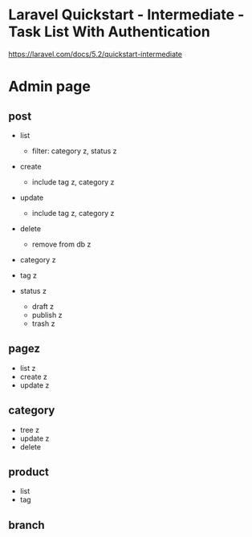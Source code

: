 # Laravel Quickstart - Intermediate - Task List With Authentication

https://laravel.com/docs/5.2/quickstart-intermediate
# Admin page
## post
- list
    - filter: category z, status z

- create
    - include tag z, category z

- update
    - include tag z, category z

- delete
    - remove from db z
- category z
- tag z
- status z
    - draft  z
    - publish z
    - trash  z

## pagez
- list z
- create z
- update z

## category
- tree z
- update z
- delete

## product
- list
- tag

## branch